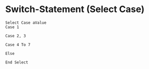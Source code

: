 # Switch-Statement (Select Case)

```vbnet
Select Case aValue
Case 1

Case 2, 3

Case 4 To 7

Else

End Select
```

